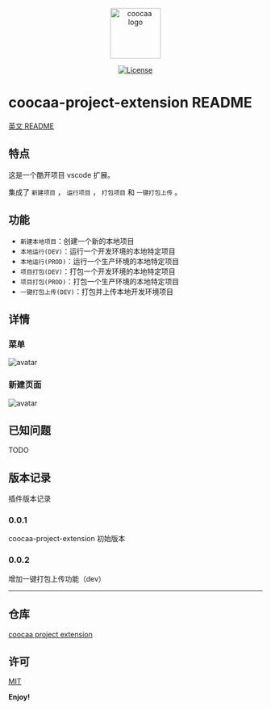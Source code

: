 <p align="center"><a href="https://vuejs.org" target="_blank" rel="noopener noreferrer"><img width="100" src="https://ae01.alicdn.com/kf/Hb47a85cc35084db2a6fcb704a5016a5cC.png" alt="coocaa logo"></a></p>

<p align="center">
  <a href="https://github.com/wrh8214158/coocaa-project-extension/blob/main/LICENSE"><img src="https://img.shields.io/npm/l/vue.svg?sanitize=true" alt="License"></a>
  <br>
</p>

# coocaa-project-extension README

[英文 README](README.en.md)

## 特点

这是一个酷开项目 vscode 扩展。

集成了 `新建项目` ， `运行项目` ， `打包项目` 和 `一键打包上传` 。

## 功能

- `新建本地项目`：创建一个新的本地项目
- `本地运行(DEV)`：运行一个开发环境的本地特定项目
- `本地运行(PROD)`：运行一个生产环境的本地特定项目
- `项目打包(DEV)`：打包一个开发环境的本地特定项目
- `项目打包(PROD)`：打包一个生产环境的本地特定项目
- `一键打包上传(DEV)`：打包并上传本地开发环境项目

## 详情

### 菜单

![avatar](https://ae01.alicdn.com/kf/Hfa7e8a8fc5cc408182939cea9e2c5be2W.png)

### 新建页面

![avatar](https://ae01.alicdn.com/kf/Ha73e243228ae48e9beea5dd5f94d96c6U.png)

## 已知问题

TODO

## 版本记录

插件版本记录

### 0.0.1

coocaa-project-extension 初始版本

### 0.0.2

增加一键打包上传功能（dev）

---

## 仓库

[coocaa project extension](https://github.com/wrh8214158/coocaa-project-extension)

## 许可

[MIT](https://opensource.org/licenses/MIT)

**Enjoy!**
